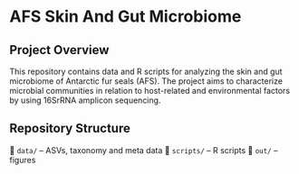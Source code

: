 # **AFS Skin And Gut Microbiome**

## **Project Overview**
This repository contains data and R scripts for analyzing the skin and gut microbiome of Antarctic fur seals (AFS). The project aims to characterize microbial communities  in relation to host-related and environmental factors by using 16SrRNA amplicon sequencing.

## **Repository Structure**
📂 `data/` – ASVs, taxonomy and meta data 
📂 `scripts/` – R scripts 
📂 `out/` – figures
